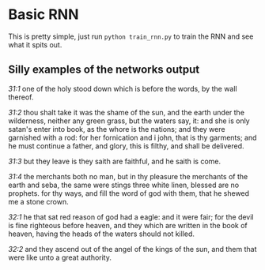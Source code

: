 # Basic RNN

This is pretty simple, just run `python train_rnn.py` to train the RNN and see what it spits out.

## Silly examples of the networks output

*31:1* one of the holy stood down which is before the words, by the wall thereof.

*31:2* thou shalt take it was the shame of the sun, and the earth under the wilderness, neither any green grass, but the waters say, it: and she is only satan's enter into book, as the whore is the nations; and they were garnished with a rod: for her fornication and i john, that is thy garments; and he must continue a father, and glory, this is filthy, and shall be delivered.

*31:3* but they leave is they saith are faithful, and he saith is come.

*31:4* the merchants both no man, but in thy pleasure the merchants of the earth and seba, the same were stings three white linen, blessed are no prophets. for thy ways, and fill the word of god with them, that he shewed me a stone crown.

*32:1* he that sat red reason of god had a eagle: and it were fair; for the devil is fine righteous before heaven, and they which are written in the book of heaven, having the heads of the waters should not killed.

*32:2* and they ascend out of the angel of the kings of the sun, and them that were like unto a great authority.
